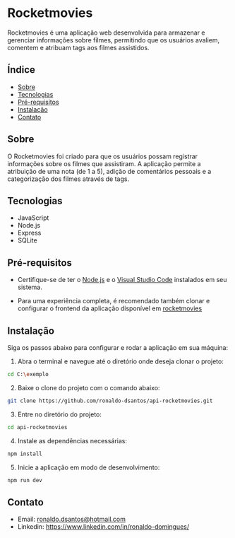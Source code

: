 # Rocketmovies

Rocketmovies é uma aplicação web desenvolvida para armazenar e gerenciar informações sobre filmes, permitindo que os usuários avaliem, comentem e atribuam tags aos filmes assistidos.

## Índice

- [Sobre](#sobre)
- [Tecnologias](#Tecnologias)
- [Pré-requisitos](#Pré-requisitos)
- [Instalação](#instalação)
- [Contato](#contato)

## Sobre

O Rocketmovies foi criado para que os usuários possam registrar informações sobre os filmes que assistiram. A aplicação permite a atribuição de uma nota (de 1 a 5), adição de comentários pessoais e a categorização dos filmes através de tags.

## Tecnologias

- JavaScript
- Node.js
- Express
- SQLite

## Pré-requisitos

- Certifique-se de ter o [Node.js](https://nodejs.org/) e o [Visual Studio Code](https://code.visualstudio.com/download/) instalados em seu sistema.

- Para uma experiência completa, é recomendado também clonar e configurar o frontend da aplicação disponível em [rocketmovies](https://github.com/ronaldo-dsantos/rocketmovies/) 

## Instalação

Siga os passos abaixo para configurar e rodar a aplicação em sua máquina:

1. Abra o terminal e navegue até o diretório onde deseja clonar o projeto:
```bash 
cd C:\exemplo
```
2. Baixe o clone do projeto com o comando abaixo:
```bash
git clone https://github.com/ronaldo-dsantos/api-rocketmovies.git
```
3. Entre no diretório do projeto:
```bash
cd api-rocketmovies
```
4. Instale as dependências necessárias:
```bash
npm install
```
5. Inicie a aplicação em modo de desenvolvimento:
```bash
npm run dev
```

## Contato

- Email: ronaldo.dsantos@hotmail.com
- Linkedin: https://www.linkedin.com/in/ronaldo-domingues/




